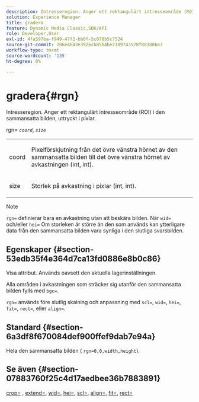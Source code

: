 ```yaml
---
description: Intresseregion. Anger ett rektangulärt intresseområde (ROI) i den sammansatta bilden, uttryckt i pixlar.
solution: Experience Manager
title: gradera
feature: Dynamic Media Classic,SDK/API
role: Developer,User
exl-id: 4fa597ba-f949-47f2-bb0f-5c078b5c7524
source-git-commit: 206e4643e3926cb85b4be2189743578f88180be7
workflow-type: tm+mt
source-wordcount: '135'
ht-degree: 0%

---
```


# gradera{#rgn}

Intresseregion. Anger ett rektangulärt intresseområde (ROI) i den sammansatta bilden, uttryckt i pixlar.

rgn= *`coord`*, *`size`*

<table id="simpletable_3A430F9078B04C2E90F4D1A130AFA20C"> 
 <tr class="strow"> 
  <td class="stentry"> <p><span class="varname"> coord</span> </p> </td> 
  <td class="stentry"> <p>Pixelförskjutning från det övre vänstra hörnet av den sammansatta bilden till det övre vänstra hörnet av avkastningen (int, int). </p></td> 
 </tr> 
 <tr class="strow"> 
  <td class="stentry"> <p><span class="varname"> size</span> </p></td> 
  <td class="stentry"> <p>Storlek på avkastning i pixlar (int, int). </p></td> 
 </tr> 
</table>

>[!NOTE]
>
>`rgn=` definierar bara en avkastning utan att beskära bilden. När `wid=` och/eller `hei=` Om storleken är större än den som används kan ytterligare data från den sammansatta bilden vara synliga i den slutliga svarsbilden.

## Egenskaper {#section-53edb35f4e364d7ca13fd0886e8b0c86}

Visa attribut. Används oavsett den aktuella lagerinställningen.

Alla områden i avkastningen som sträcker sig utanför den sammansatta bilden fylls med `bgc=`.

`rgn=` används före slutlig skalning och anpassning med `scl=`, `wid=`, `hei=`, `fit=`, `rect=`, eller `align=`.

## Standard {#section-6a3df8f670084def900ffef9dab7e94a}

Hela den sammansatta bilden ( `rgn=0,0,width,height`).

## Se även {#section-07883760f25c4d17aedbee36b7883891}

[crop=](../../../../../is-api/http-ref/image-serving-api-ref/c-http-protocol-reference/c-command-reference/r-crop.md#reference-6fd0f6399966446ab4425ce050572eab) , [extend=](../../../../../is-api/http-ref/image-serving-api-ref/c-http-protocol-reference/c-command-reference/r-extend.md#reference-7e9156beb285459d830e2d56782a74ac), [wid=](../../../../../is-api/http-ref/image-serving-api-ref/c-http-protocol-reference/c-command-reference/r-is-http-wid.md#reference-bfeadcb67bf4485f851eb21345527e47), [hei=](../../../../../is-api/http-ref/image-serving-api-ref/c-http-protocol-reference/c-command-reference/r-is-http-hei.md#reference-6d6f556ccc0e4b98a815e8a5c1944a96), [scl=](../../../../../is-api/http-ref/image-serving-api-ref/c-http-protocol-reference/c-command-reference/r-scl.md#reference-b2a74e493d0d407e98fe350551ba3fcc), [align=](../../../../../is-api/http-ref/image-serving-api-ref/c-http-protocol-reference/c-command-reference/r-align.md#reference-b7d6b87c75124d78884f916dd6544bc7), [fit=](../../../../../is-api/http-ref/image-serving-api-ref/c-http-protocol-reference/c-command-reference/r-fit.md#reference-f11bff6d93d143d6b135de3a923bc989), [rect=](../../../../../is-api/http-ref/image-serving-api-ref/c-http-protocol-reference/c-command-reference/r-rect.md#reference-520b90d30b4c4b4692a723e4df6adaf3)
